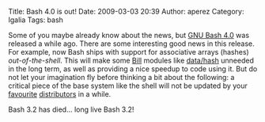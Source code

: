 Title: Bash 4.0 is out!
Date: 2009-03-03 20:39
Author: aperez
Category: Igalia
Tags: bash

Some of you maybe already know about the news, but [GNU Bash 4.0][] was
released a while ago. There are some interesting good news in this
release. For example, now Bash ships with support for associative arrays
(hashes) *out-of-the-shell*. This will make some [Bill][] modules like
[data/hash][] unneeded in the long term, as well as providing a nice
speedup to code using it. But do not let your imagination fly before
thinking a bit about the following: a critical piece of the base system
like the shell will not be updated by your [favourite][]
[distributors][] in a while.

Bash 3.2 has died... long live Bash 3.2!

  [GNU Bash 4.0]: http://linux.slashdot.org/article.pl?sid=09/02/23/1957244
  [Bill]: http://people.igalia.com/aperez/bill
  [data/hash]: http://people.igalia.com/aperez/bill/lib/data/hash.html
  [favourite]: http://www.debian.org
  [distributors]: http://www.gentoo.org
